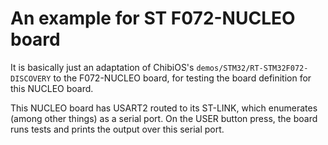 # An example for ST F072-NUCLEO board

It is basically just an adaptation of ChibiOS's `demos/STM32/RT-STM32F072-DISCOVERY` to the F072-NUCLEO board, for testing the board definition for this NUCLEO board.

This NUCLEO board has USART2 routed to its ST-LINK, which enumerates (among other things) as a serial port. On the USER button press, the board runs tests and prints the output over this serial port.

